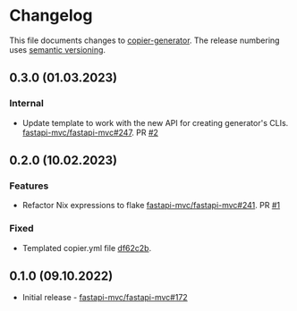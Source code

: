 # Changelog

This file documents changes to [copier-generator](https://github.com/fastapi-mvc/copier-generator). The release numbering uses [semantic versioning](http://semver.org).

## 0.3.0 (01.03.2023)

### Internal

* Update template to work with the new API for creating generator's CLIs. [fastapi-mvc/fastapi-mvc#247](https://github.com/fastapi-mvc/fastapi-mvc/issues/247). PR [#2](https://github.com/fastapi-mvc/copier-generator/pull/2)

## 0.2.0 (10.02.2023)

### Features

* Refactor Nix expressions to flake [fastapi-mvc/fastapi-mvc#241](https://github.com/fastapi-mvc/fastapi-mvc/issues/241). PR [#1](https://github.com/fastapi-mvc/copier-generator/pull/1)

### Fixed

* Templated copier.yml file [df62c2b](https://github.com/fastapi-mvc/copier-generator/commit/df62c2b994ca408570f0ee3657cfd0555d54ab94).

## 0.1.0 (09.10.2022)

* Initial release - [fastapi-mvc/fastapi-mvc#172](https://github.com/fastapi-mvc/fastapi-mvc/issues/172)
